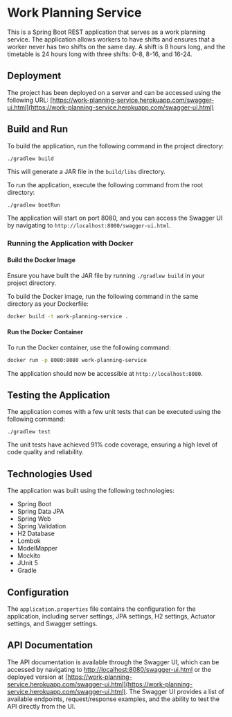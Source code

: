 # Work Planning Service

This is a Spring Boot REST application that serves as a work planning service. The application allows workers to have shifts and ensures that a worker never has two shifts on the same day. A shift is 8 hours long, and the timetable is 24 hours long with three shifts: 0-8, 8-16, and 16-24.

## Deployment

The project has been deployed on a server and can be accessed using the following URL: [https://work-planning-service.herokuapp.com/swagger-ui.html](https://work-planning-service.herokuapp.com/swagger-ui.html)

## Build and Run

To build the application, run the following command in the project directory:

```sh
./gradlew build
```

This will generate a JAR file in the `build/libs` directory.

To run the application, execute the following command from the root directory:

```
./gradlew bootRun
```

The application will start on port 8080, and you can access the Swagger UI by navigating to `http://localhost:8080/swagger-ui.html`.

### Running the Application with Docker

#### Build the Docker Image

Ensure you have built the JAR file by running `./gradlew build` in your project directory.

To build the Docker image, run the following command in the same directory as your Dockerfile:

```sh
docker build -t work-planning-service .
```

#### Run the Docker Container

To run the Docker container, use the following command:

```sh
docker run -p 8080:8080 work-planning-service
```

The application should now be accessible at `http://localhost:8080`.

## Testing the Application

The application comes with a few unit tests that can be executed using the following command:

```
./gradlew test
```

The unit tests have achieved 91% code coverage, ensuring a high level of code quality and reliability.

## Technologies Used

The application was built using the following technologies:

- Spring Boot
- Spring Data JPA
- Spring Web
- Spring Validation
- H2 Database
- Lombok
- ModelMapper
- Mockito
- JUnit 5
- Gradle

## Configuration

The `application.properties` file contains the configuration for the application, including server settings, JPA settings, H2 settings, Actuator settings, and Swagger settings.

## API Documentation

The API documentation is available through the Swagger UI, which can be accessed by navigating to [http://localhost:8080/swagger-ui.html](http://localhost:8080/swagger-ui.html) or the deployed version at [https://work-planning-service.herokuapp.com/swagger-ui.html](https://work-planning-service.herokuapp.com/swagger-ui.html). The Swagger UI provides a list of available endpoints, request/response examples, and the ability to test the API directly from the UI.
